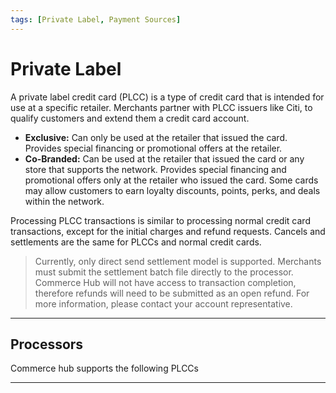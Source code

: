 ```yaml
---
tags: [Private Label, Payment Sources]
---
```


# Private Label

A private label credit card (PLCC) is a type of credit card that is intended for use at a specific retailer. Merchants partner with PLCC issuers like Citi, to qualify customers and extend them a credit card account.

- **Exclusive:** Can only be used at the retailer that issued the card. Provides special financing or promotional offers at the retailer.
- **Co-Branded:** Can be used at the retailer that issued the card or any store that supports the network. Provides special financing and promotional offers only at the retailer who issued the card. Some cards may allow customers to earn loyalty discounts, points, perks, and deals within the network.

Processing PLCC transactions is similar to processing normal credit card transactions, except for the initial charges and refund requests. Cancels and settlements are the same for PLCCs and normal credit cards.

<!-- theme: warning -->
> Currently, only direct send settlement model is supported. Merchants must submit the settlement batch file directly to the processor. Commerce Hub will not have access to transaction completion, therefore refunds will need to be submitted as an open refund. For more information, please contact your account representative.

---

## Processors

Commerce hub supports the following PLCCs

<!-- type: row -->

<!-- type: card
title: Fiserv
description: Submit an Activation Request for a Stored Value Card. The request can be for a Virtual Gift Card or Physical gift card. Merchant funded.
link:
-->

<!-- type: card
title: Citi
description: Citibank offers multiple banking services which includes providing of private label and co branded credit cards for retailers.
link: ?path=docs/Resources/Guides/Payment-Sources/Private-Label/Citi.md
-->

<!-- type: card
title: ChargeAfter 
description: ChargeAfter is a leading network for Buy Now Pay Later  *(BNPL)* consumer point-of-sale financing.
link: ?path=docs/Resources/Guides/Payment-Sources/Private-Label/Charge-After.md
-->

<!-- type: row-end -->

---
